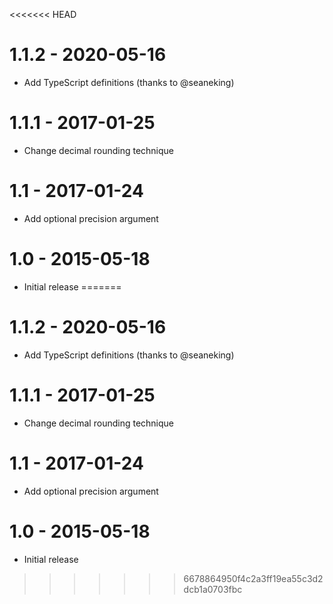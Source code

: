 <<<<<<< HEAD
# 1.1.2 - 2020-05-16

* Add TypeScript definitions (thanks to @seaneking)

# 1.1.1 - 2017-01-25

* Change decimal rounding technique

# 1.1 - 2017-01-24

* Add optional precision argument

# 1.0 - 2015-05-18

* Initial release
=======
# 1.1.2 - 2020-05-16

* Add TypeScript definitions (thanks to @seaneking)

# 1.1.1 - 2017-01-25

* Change decimal rounding technique

# 1.1 - 2017-01-24

* Add optional precision argument

# 1.0 - 2015-05-18

* Initial release
>>>>>>> 6678864950f4c2a3ff19ea55c3d2dcb1a0703fbc
